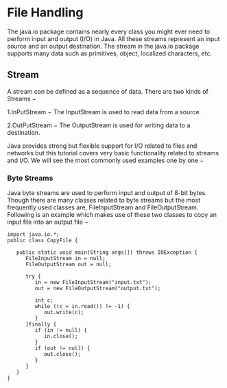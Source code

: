 # File Handling
The java.io package contains nearly every class you might ever need to perform input and output (I/O) in Java. All these streams represent an input source and an output destination. The stream in the java.io package supports many data such as primitives, object, localized characters, etc.

## Stream
A stream can be defined as a sequence of data. There are two kinds of Streams −

1.InPutStream − The InputStream is used to read data from a source.

2.OutPutStream − The OutputStream is used for writing data to a destination.

Java provides strong but flexible support for I/O related to files and networks but this tutorial covers very basic functionality related to streams and I/O. We will see the most commonly used examples one by one −

### Byte Streams
Java byte streams are used to perform input and output of 8-bit bytes. Though there are many classes related to byte streams but the most frequently used classes are, FileInputStream and FileOutputStream. Following is an example which makes use of these two classes to copy an input file into an output file −

```
import java.io.*;
public class CopyFile {

   public static void main(String args[]) throws IOException {  
      FileInputStream in = null;
      FileOutputStream out = null;

      try {
         in = new FileInputStream("input.txt");
         out = new FileOutputStream("output.txt");
         
         int c;
         while ((c = in.read()) != -1) {
            out.write(c);
         }
      }finally {
         if (in != null) {
            in.close();
         }
         if (out != null) {
            out.close();
         }
      }
   }
}
```
